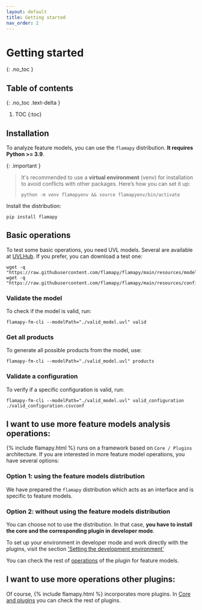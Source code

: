 ```yaml
---
layout: default
title: Getting started
nav_order: 2
---
```


# Getting started
{: .no_toc }

## Table of contents
{: .no_toc .text-delta }

1. TOC
{:toc}

## Installation

To analyze feature models, you can use the `flamapy` distribution. **It requires Python >= 3.9**.  

{: .important }
> It's recommended to use a **virtual environment** (venv) for installation to avoid conflicts with other packages. Here’s how you can set it up:
> ```
> python -m venv flamapyenv && source flamapyenv/bin/activate
> ```   

Install the distribution:

```
pip install flamapy
```

## Basic operations

To test some basic operations, you need UVL models. Several are available at [UVLHub](https://www.uvlhub.io). If you prefer, you can download a test one:

```
wget -q "https://raw.githubusercontent.com/flamapy/flamapy/main/resources/models/simple/valid_model.uvl"
wget -q "https://raw.githubusercontent.com/flamapy/flamapy/main/resources/configurations/valid_configuration.csvconf"
```

### Validate the model

To check if the model is valid, run:

```
flamapy-fm-cli --modelPath="./valid_model.uvl" valid
```

### Get all products

To generate all possible products from the model, use:

```
flamapy-fm-cli --modelPath="./valid_model.uvl" products
```

### Validate a configuration

To verify if a specific configuration is valid, run:


```
flamapy-fm-cli --modelPath="./valid_model.uvl" valid_configuration ./valid_configuration.csvconf
```

## I want to use more feature models analysis operations:

{% include flamapy.html %} runs on a framework based on `Core / Plugins` architecture. If you are interested in more feature model operations, you have several options:

### Option 1: using the feature models distribution

We have prepared the `flamapy` distribution which acts as an interface and is specific to feature models.

### Option 2: without using the feature models distribution

You can choose not to use the distribution. In that case, **you have to install the core and the corresponding plugin in developer mode**.

To set up your environment in developer mode and work directly with the plugins, visit the section ['Setting the development environment']({{site.baseurl}}/developing/setting_development_environment/)

You can check the rest of [operations]({{site.baseurl}}/core_and_plugins/fm/) of the plugin for feature models.

## I want to use more operations other plugins:

Of course, {% include flamapy.html %} incorporates more plugins. In [Core and plugins]({{site.baseurl}}/core_and_plugins/) you can check the rest of plugins.
